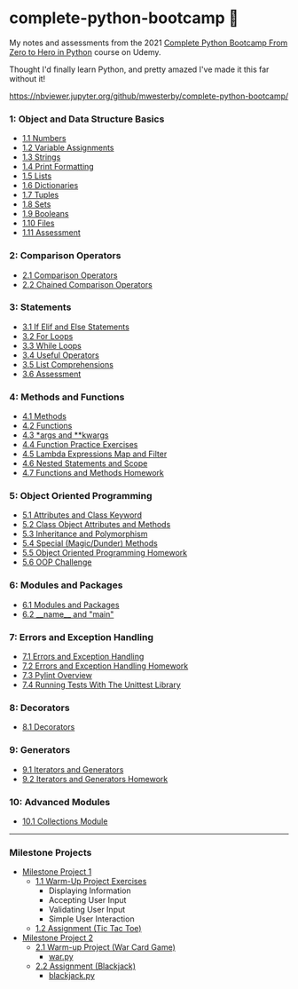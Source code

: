 # complete-python-bootcamp 🐍

My notes and assessments from the 2021 [Complete Python Bootcamp From Zero to Hero in Python](https://www.udemy.com/course/complete-python-bootcamp/) course on Udemy.

Thought I'd finally learn Python, and pretty amazed I've made it this far without it!

https://nbviewer.jupyter.org/github/mwesterby/complete-python-bootcamp/

### 1: Object and Data Structure Basics
- [1.1 Numbers](/01:%20Objects%20and%20Data%20Structure%20Basics/1.1%20Numbers.ipynb)
- [1.2 Variable Assignments](/01:%20Objects%20and%20Data%20Structure%20Basics//1.2%20Variable%20Assignments.ipynb)
- [1.3 Strings](/01:%20Objects%20and%20Data%20Structure%20Basics/1.3%20Strings.ipynb)
- [1.4 Print Formatting](/01:%20Objects%20and%20Data%20Structure%20Basics/1.4%20Print%20Formatting.ipynb)
- [1.5 Lists](/01:%20Objects%20and%20Data%20Structure%20Basics/1.5%20Lists.ipynb)
- [1.6 Dictionaries](/01:%20Objects%20and%20Data%20Structure%20Basics/1.6%20Dictionaries.ipynb)
- [1.7 Tuples](/01:%20Objects%20and%20Data%20Structure%20Basics/1.7%20Tuples.ipynb)
- [1.8 Sets](/01:%20Objects%20and%20Data%20Structure%20Basics/1.8%20Sets.ipynb)
- [1.9 Booleans](/01:%20Objects%20and%20Data%20Structure%20Basics/1.9%20Booleans.ipynb)
- [1.10 Files](/01:%20Objects%20and%20Data%20Structure%20Basics/1.10%20Files.ipynb)
- [1.11 Assessment](/01:%20Objects%20and%20Data%20Structure%20Basics/1.11%20Objects%20and%20Data%20Structures%20Assessment%20Test.ipynb)

### 2: Comparison Operators
- [2.1 Comparison Operators](/02:%20Comparison%20Operators/2.1%20Comparison%20Operators.ipynb)
- [2.2 Chained Comparison Operators](/02:%20Comparison%20Operators/2.2%20Chained%20Comparison%20Operators.ipynb)

### 3: Statements
- [3.1 If Elif and Else Statements](/03:%20Statements/3.1%20If%20Elif%20and%20Else%20Statements.ipynb)
- [3.2 For Loops](/03:%20Statements/3.2%20For%20Loops.ipynb)
- [3.3 While Loops](/03:%20Statements/3.3%20While%20Loops.ipynb)
- [3.4 Useful Operators](/03:%20Statements/3.4%20Useful%20Operators.ipynb)
- [3.5 List Comprehensions](/03:%20Statements/3.5%20List%20Comprehensions.ipynb)
- [3.6 Assessment](/03:%20Statements/3.6%20Statements%20Assessment%20Test.ipynb)

### 4: Methods and Functions
- [4.1 Methods](/04:%20Methods%20and%20Functions/4.1%20Methods.ipynb)
- [4.2 Functions](/04:%20Methods%20and%20Functions/4.2%20Functions.ipynb)
- [4.3 *args and **kwargs](/04:%20Methods%20and%20Functions/4.3%20args%20and%20kwargs.ipynb)
- [4.4 Function Practice Exercises](/04:%20Methods%20and%20Functions/4.4%20Function%20Practice%20Exercises.ipynb)
- [4.5 Lambda Expressions Map and Filter](/04:%20Methods%20and%20Functions/4.5%20Lambda%20Expressions%20Map%20and%20Filter.ipynb)
- [4.6 Nested Statements and Scope](/04:%20Methods%20and%20Functions/4.6%20Nested%20Statements%20and%20Scope.ipynb)
- [4.7 Functions and Methods Homework](/04:%20Methods%20and%20Functions/4.7%20Functions%20and%20Methods%20Homework.ipynb)

### 5: Object Oriented Programming
- [5.1 Attributes and Class Keyword](/05:%20Object%20Oriented%20Programming/5.1%20Attributes%20and%20Class%20Keyword.ipynb)
- [5.2 Class Object Attributes and Methods](/05:%20Object%20Oriented%20Programming/5.2%20Class%20Object%20Attributes%20and%20Methods.ipynb)
- [5.3 Inheritance and Polymorphism](/05:%20Object%20Oriented%20Programming/5.3%20Inheritance%20and%20Polymorphism.ipynb)
- [5.4 Special (Magic/Dunder) Methods](/05:%20Object%20Oriented%20Programming/5.4%20Special%20(Magic%20or%20Dunder)%20Methods.ipynb)
- [5.5 Object Oriented Programming Homework](/05:%20Object%20Oriented%20Programming/5.5%20Object%20Oriented%20Programming%20Homework.ipynb)
- [5.6 OOP Challenge](/05:%20Object%20Oriented%20Programming/5.6%20OOP%20Challenge.ipynb)

### 6: Modules and Packages
- [6.1 Modules and Packages](/06:%20Modules%20and%20Packages/6.1%20Modules%20and%20Packages)
- [6.2 \_\_name__ and "main"](/06:%20Modules%20and%20Packages/6.2%20__name__%20and%20"__main__")

### 7: Errors and Exception Handling
- [7.1 Errors and Exception Handling](/07:%20Errors%20and%20Exception%20Handling/7.1%20Errors%20and%20Exception%20Handling.ipynb)
- [7.2 Errors and Exception Handling Homework](/07:%20Errors%20and%20Exception%20Handling/7.2%20Errors%20and%20Exceptions%20Homework.ipynb)
- [7.3 Pylint Overview](/07:%20Errors%20and%20Exception%20Handling/7.3%20Pylint%20Overview)
- [7.4 Running Tests With The Unittest Library](/07:%20Errors%20and%20Exception%20Handling/7.4%20Running%20Tests%20With%20The%20Unittest%20Library)

### 8: Decorators
- [8.1 Decorators](/08:%20Decorators/8.1%20Decorators.ipynb)

### 9: Generators
- [9.1 Iterators and Generators](/09:%20Generators/9.1%20Iterators%20and%20Generators.ipynb)
- [9.2 Iterators and Generators Homework](/09:%20Generators/9.2%20Iterators%20and%20Generators%20Homework.ipynb)

### 10: Advanced Modules
- [10.1 Collections Module](/10:%20Advanced%20Modules/10.1%20Collections%20Module.ipynb)

<hr />

### Milestone Projects
- [Milestone Project 1](/Milestone%20Projects/Milestone%20Project%201)
  - [1.1 Warm-Up Project Exercises](/Milestone%20Projects/Milestone%20Project%201/1.1%20Warm-Up%20Project%20Exercises.ipynb)
    - Displaying Information
    - Accepting User Input
    - Validating User Input
    - Simple User Interaction
  - [1.2 Assignment (Tic Tac Toe)](/Milestone%20Projects/Milestone%20Project%201/1.2%20Assignment.ipynb)
- [Milestone Project 2](/Milestone%20Projects/Milestone%20Project%202)
  - [2.1 Warm-up Project (War Card Game)](/Milestone%20Projects/Milestone%20Project%202/2.1%20Milestone%202%20Warmup%20Project.ipynb)
    - [war.py](/Milestone%20Projects/Milestone%20Project%202/war.py)
   - [2.2 Assignment (Blackjack)](/Milestone%20Projects/Milestone%20Project%202/2.2%20Assignment.ipynb)
     - [blackjack.py](/Milestone%20Projects/Milestone%20Project%202/blackjack.py)
